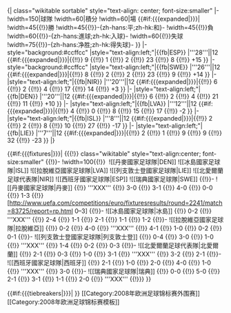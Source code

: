 <!-- GROUP STANDINGS TABLE-->
{| class="wikitable sortable" style="text-align: center; font-size:smaller"
|-
!width=150|球隊
!width=60|積分
!width=60|場
{{#if:{{{expanded|}}}|
!width=45{{!}}勝
!width=45{{!}}-{zh-hans:平;zh-hk:和}-
!width=45{{!}}負
!width=60{{!}}-{zh-hans:進球;zh-hk:入球}-
!width=60{{!}}失球
!width=75{{!}}-{zh-hans:净胜;zh-hk:得失球}-
}}
|-style="background:#ccffcc"
|style="text-align:left;"|{{fb|ESP}}
|'''28'''||12 {{#if:{{{expanded|}}}|{{!!}} 9 {{!!}} 1 {{!!}} 2 {{!!}} 23 {{!!}} 8 {{!!}} +15 }}
|-style="background:#ccffcc"
|style="text-align:left;"|{{fb|SWE}}
|'''26'''||12 {{#if:{{{expanded|}}}|{{!!}} 8 {{!!}} 2 {{!!}} 2 {{!!}} 23 {{!!}} 9 {{!!}} +14 }}
|-
|style="text-align:left;"|{{fb|NIR}}
|'''20'''||12 {{#if:{{{expanded|}}}|{{!!}} 6 {{!!}} 2 {{!!}} 4 {{!!}} 17 {{!!}} 14 {{!!}} +3 }}
|-
|style="text-align:left;"|{{fb|DEN}}
|'''20'''||12 {{#if:{{{expanded|}}}|{{!!}} 6 {{!!}} 2 {{!!}} 4 {{!!}} 21 {{!!}} 11 {{!!}} +10 }}
|-
|style="text-align:left;"|{{fb|LVA}}
|'''12'''||12 {{#if:{{{expanded|}}}|{{!!}} 4 {{!!}} 0 {{!!}} 8 {{!!}} 15 {{!!}} 17 {{!!}} -2 }}
|-
|style="text-align:left;"|{{fb|ISL}}
|'''8'''||12 {{#if:{{{expanded|}}}|{{!!}} 2 {{!!}} 2 {{!!}} 8 {{!!}} 10 {{!!}} 27 {{!!}} -17 }}
|-
|style="text-align:left;"|{{fb|LIE}}
|'''7'''||12 {{#if:{{{expanded|}}}|{{!!}} 2 {{!!}} 1 {{!!}} 9 {{!!}} 9 {{!!}} 32 {{!!}} -23 }}
|}

<!-- FIXTURES TABLE -->
{{#if:{{{fixtures|}}}|
{{{!}} class="wikitable" style="text-align:center; font-size:smaller"
{{!}}-
!width=100{{!}}&nbsp;
![[丹麥國家足球隊|DEN]]
![[冰島國家足球隊|ISL]]
![[拉脫維亞國家足球隊|LVA]]
![[列支敦士登國家足球隊|LIE]]
![[北愛爾蘭足球代表隊|NIR]]
![[西班牙國家足球隊|ESP]]
![[瑞典國家足球隊|SWE]]
{{!}}-
![[丹麥國家足球隊|丹麥]]
{{!}} '''XXX'''
{{!}} 3-0
{{!}} 3-1
{{!}} 4-0
{{!}} 0-0
{{!}} 1-3
{{!}} [http://www.uefa.com/competitions/euro/fixturesresults/round=2241/match=83725/report=rp.html 0–3]
{{!}}-
![[冰島國家足球隊|冰島]]
{{!}} 0-2
{{!}} '''XXX'''
{{!}} 2-4
{{!}} 1-1
{{!}} 2-1
{{!}} 1-1
{{!}} 1-2
{{!}}-
![[拉脫維亞國家足球隊|拉脫維亞]]
{{!}} 0-2
{{!}} 4-0
{{!}} '''XXX'''
{{!}} 4-1
{{!}} 1-0
{{!}} 0-2
{{!}} 0-1
{{!}}-
![[列支敦士登國家足球隊|列支敦士登]]
{{!}} 0-4
{{!}} 3-0
{{!}} 1-0
{{!}} '''XXX'''
{{!}} 1-4
{{!}} 0-2
{{!}} 0-3
{{!}}-
![[北愛爾蘭足球代表隊|北愛爾蘭]]
{{!}} 2-1
{{!}} 0-3
{{!}} 1-0
{{!}} 3-1
{{!}} '''XXX'''
{{!}} 3-2
{{!}} 2-1
{{!}}-
![[西班牙國家足球隊|西班牙]]
{{!}} 2-1
{{!}} 1-0
{{!}} 2-0
{{!}} 4-0
{{!}} 1-0
{{!}} '''XXX'''
{{!}} 3-0
{{!}}-
![[瑞典國家足球隊|瑞典]]
{{!}} 0-0
{{!}} 5-0
{{!}} 2-1
{{!}} 3-1
{{!}} 1-1
{{!}} 2-0
{{!}} '''XXX'''
{{!}}}
}}

{{#if:{{{tiebreakers|}}}|
}}<noinclude>
[[Category:2008年欧洲足球锦标赛外‎围赛]]
[[Category:2008年欧洲足球锦标赛模板‎]]
</noinclude>